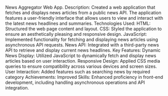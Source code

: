  News Aggregator Web App. 
Description: Created a web application that fetches and displays news articles from a public news API. The application features a user-friendly interface that allows users to view and interact with the latest news headlines and summaries.
Technologies Used:
HTML: Structured the web page content and layout.
CSS: Styled the application to ensure an aesthetically pleasing and responsive design.
JavaScript: Implemented functionality for fetching and displaying news articles using asynchronous API requests.
News API: Integrated with a third-party news API to retrieve and display current news headlines.
	Key Features:
Dynamic News Display: Utilized JavaScript to dynamically fetch and display news articles based on user interaction.
Responsive Design: Applied CSS media queries to ensure compatibility across various devices and screen sizes.
User Interaction: Added features such as searching  news by required category
Achievements:
Improved Skills: Enhanced proficiency in front-end development, including handling asynchronous operations and API integration.
